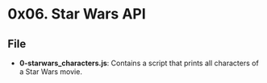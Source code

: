 # 0x06. Star Wars API
## File
- **0-starwars_characters.js**: Contains a script that prints all characters of a Star Wars movie.
